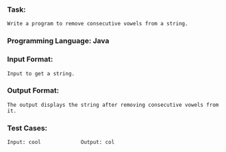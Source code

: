 ### Task: 
    Write a program to remove consecutive vowels from a string.
    
### Programming Language: Java

### Input Format:
    Input to get a string.
    
### Output Format: 
    The output displays the string after removing consecutive vowels from it.

### Test Cases:
    Input: cool             Output: col
